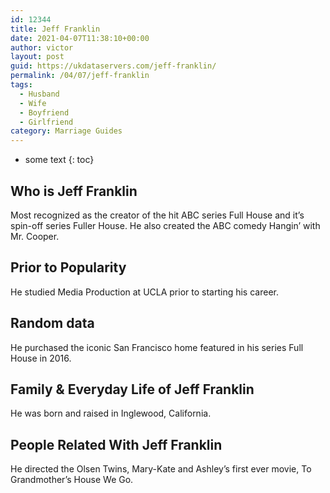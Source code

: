 ```yaml
---
id: 12344
title: Jeff Franklin
date: 2021-04-07T11:38:10+00:00
author: victor
layout: post
guid: https://ukdataservers.com/jeff-franklin/
permalink: /04/07/jeff-franklin
tags:
  - Husband
  - Wife
  - Boyfriend
  - Girlfriend
category: Marriage Guides
---
```


* some text
{: toc}

## Who is Jeff Franklin



Most recognized as the creator of the hit ABC series Full House and it&#8217;s spin-off series Fuller House. He also created the ABC comedy Hangin&#8217; with Mr. Cooper.

                                
## Prior to Popularity



He studied Media Production at UCLA prior to starting his career.

                                
## Random data



He purchased the iconic San Francisco home featured in his series Full House in 2016.

                                
## Family & Everyday Life of Jeff Franklin



He was born and raised in Inglewood, California. 

                                
## People Related With Jeff Franklin



He directed the Olsen Twins, Mary-Kate and Ashley&#8217;s first ever movie, To Grandmother&#8217;s House We Go.

                
              
            
          
          
          